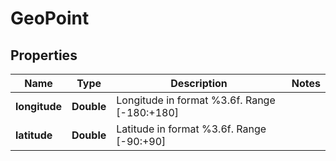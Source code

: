 
# GeoPoint

## Properties
Name | Type | Description | Notes
------------ | ------------- | ------------- | -------------
**longitude** | **Double** | Longitude in format %3.6f. Range [-180:+180] | 
**latitude** | **Double** | Latitude in format %3.6f. Range [-90:+90] | 




